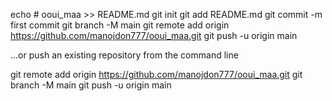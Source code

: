 
echo # ooui_maa >> README.md
git init
git add README.md
git commit -m first commit
git branch -M main
git remote add origin https://github.com/manojdon777/ooui_maa.git
git push -u origin main

…or push an existing repository from the command line

git remote add origin https://github.com/manojdon777/ooui_maa.git
git branch -M main
git push -u origin main
